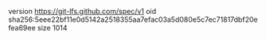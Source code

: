 version https://git-lfs.github.com/spec/v1
oid sha256:5eee22bf11e0d5142a2518355aa7efac03a5d080e5c7ec71817dbf20efea69ee
size 1014
